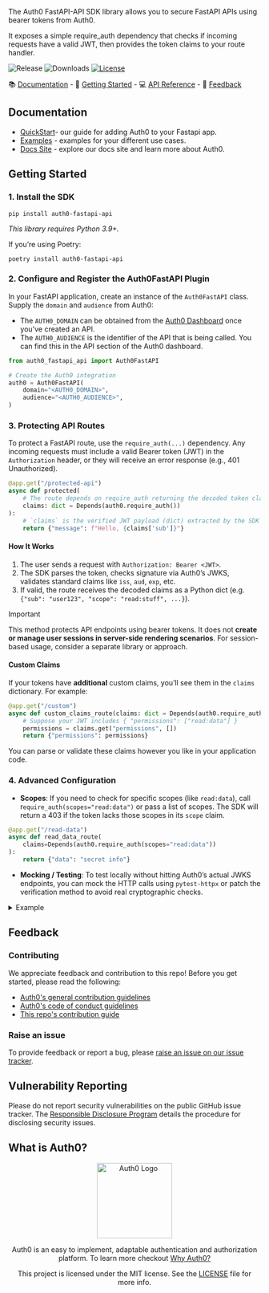 The Auth0 FastAPI-API SDK library allows you to secure FastAPI APIs using bearer tokens from Auth0. 

It exposes a simple require_auth dependency that checks if incoming requests have a valid JWT, then provides the token claims to your route handler.

![Release](https://img.shields.io/pypi/v/auth0-python) ![Downloads](https://img.shields.io/pypi/dw/auth0-python) [![License](https://img.shields.io/:license-MIT-blue.svg?style=flat)](https://opensource.org/licenses/MIT)

📚 [Documentation](#documentation) - 🚀 [Getting Started](#getting-started) - 💻 [API Reference](https://auth0.github.io/auth0-fastify/) - 💬 [Feedback](#feedback)

## Documentation

- [QuickStart](https://auth0.com/docs/quickstart/webapp/fastapi)- our guide for adding Auth0 to your Fastapi app.
- [Examples](https://github.com/auth0/auth0-server-python/blob/main/packages/auth0-fastapi-api/EXAMPLES.md) - examples for your different use cases.
- [Docs Site](https://auth0.com/docs) - explore our docs site and learn more about Auth0.

## Getting Started

### 1. Install the SDK

```shell
pip install auth0-fastapi-api
```
_This library requires Python 3.9+._

If you’re using Poetry:

```shell
poetry install auth0-fastapi-api
```

### 2. Configure and Register the Auth0FastAPI Plugin

In your FastAPI application, create an instance of the `Auth0FastAPI` class. Supply the `domain` and `audience` from Auth0:
- The `AUTH0_DOMAIN` can be obtained from the [Auth0 Dashboard](https://manage.auth0.com) once you've created an API. 
- The `AUTH0_AUDIENCE` is the identifier of the API that is being called. You can find this in the API section of the Auth0 dashboard.
```python
from auth0_fastapi_api import Auth0FastAPI

# Create the Auth0 integration
auth0 = Auth0FastAPI(
    domain="<AUTH0_DOMAIN>",
    audience="<AUTH0_AUDIENCE>",
)
```

### 3. Protecting API Routes

To protect a FastAPI route, use the `require_auth(...)` dependency. Any incoming requests must include a valid Bearer token (JWT) in the `Authorization` header, or they will receive an error response (e.g., 401 Unauthorized).

```python
@app.get("/protected-api")
async def protected(
    # The route depends on require_auth returning the decoded token claims
    claims: dict = Depends(auth0.require_auth())
):
    # `claims` is the verified JWT payload (dict) extracted by the SDK
    return {"message": f"Hello, {claims['sub']}"}

```

#### How It Works

1. The user sends a request with `Authorization: Bearer <JWT>`.
2. The SDK parses the token, checks signature via Auth0’s JWKS, validates standard claims like `iss`, `aud`, `exp`, etc.
3. If valid, the route receives the decoded claims as a Python dict (e.g. `{"sub": "user123", "scope": "read:stuff", ...}`).

> [!IMPORTANT]  
> This method protects API endpoints using bearer tokens. It does not **create or manage user sessions in server-side rendering scenarios**. For session-based usage, consider a separate library or approach.

#### Custom Claims
If your tokens have **additional** custom claims, you’ll see them in the `claims` dictionary. For example:
```python
@app.get("/custom")
async def custom_claims_route(claims: dict = Depends(auth0.require_auth())):
    # Suppose your JWT includes { "permissions": ["read:data"] }
    permissions = claims.get("permissions", [])
    return {"permissions": permissions}

```
You can parse or validate these claims however you like in your application code.

### 4. Advanced Configuration
- **Scopes**: If you need to check for specific scopes (like `read:data`), call r`equire_auth(scopes="read:data")` or pass a list of scopes. The SDK will return a 403 if the token lacks those scopes in its `scope` claim.
```python
@app.get("/read-data")
async def read_data_route(
    claims=Depends(auth0.require_auth(scopes="read:data"))
):
    return {"data": "secret info"}
```
- **Mocking / Testing**: To test locally without hitting Auth0’s actual JWKS endpoints, you can mock the HTTP calls using `pytest-httpx` or patch the verification method to avoid real cryptographic checks.

<details>
<summary> Example</summary>

```python
from fastapi import FastAPI, Depends
from auth0_fastapi_api import Auth0FastAPI
from fastapi.testclient import TestClient

app = FastAPI()
auth0 = Auth0FastAPI(domain="my-tenant.us.auth0.com", audience="my-api")

@app.get("/public")
async def public():
    return {"message": "No token required here"}

@app.get("/secure")
async def secure_route(
    claims: dict = Depends(auth0.require_auth(scopes="read:secure"))
):
    # claims might contain {"sub":"user123","scope":"read:secure"}
    return {"message": f"Hello {claims['sub']}, you have read:secure scope!"}

# Example test
def test_public_route():
    client = TestClient(app)
    response = client.get("/public")
    assert response.status_code == 200
    assert response.json() == {"message": "No token required here"}

```

</details>


## Feedback

### Contributing

We appreciate feedback and contribution to this repo! Before you get started, please read the following:

- [Auth0's general contribution guidelines](https://github.com/auth0/open-source-template/blob/master/GENERAL-CONTRIBUTING.md)
- [Auth0's code of conduct guidelines](https://github.com/auth0/auth0-server-python/blob/main/CODE-OF-CONDUCT.md)
- [This repo's contribution guide](./../../CONTRIBUTING.md)

### Raise an issue

To provide feedback or report a bug, please [raise an issue on our issue tracker](https://github.com/auth0/auth0-server-python/issues).

## Vulnerability Reporting

Please do not report security vulnerabilities on the public GitHub issue tracker. The [Responsible Disclosure Program](https://auth0.com/responsible-disclosure-policy) details the procedure for disclosing security issues.

## What is Auth0?

<p align="center">
  <picture>
    <source media="(prefers-color-scheme: dark)" srcset="https://cdn.auth0.com/website/sdks/logos/auth0_dark_mode.png" width="150">
    <source media="(prefers-color-scheme: light)" srcset="https://cdn.auth0.com/website/sdks/logos/auth0_light_mode.png" width="150">
    <img alt="Auth0 Logo" src="https://cdn.auth0.com/website/sdks/logos/auth0_light_mode.png" width="150">
  </picture>
</p>
<p align="center">
  Auth0 is an easy to implement, adaptable authentication and authorization platform. To learn more checkout <a href="https://auth0.com/why-auth0">Why Auth0?</a>
</p>
<p align="center">
  This project is licensed under the MIT license. See the <a href="https://github.com/auth0/auth0-server-js/blob/main/packages/fastify-api/LICENSE"> LICENSE</a> file for more info.
</p>